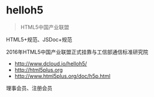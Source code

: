 # helloh5

> HTML5中国产业联盟

HTML5+规范、JSDoc+规范

2016年HTML5中国产业联盟正式挂靠与工信部通信标准研究院

* <http://www.dcloud.io/helloh5/>
* <http://html5plus.org>
* <http://www.html5plus.org/doc/h5p.html>

理事会员、注册会员

